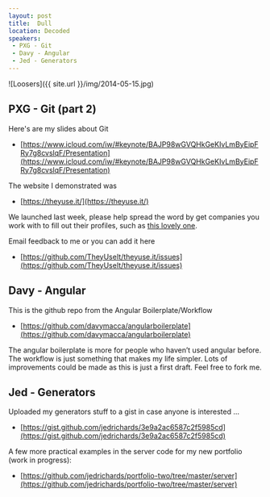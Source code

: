 ```yaml
---
layout: post
title:  Dull
location: Decoded
speakers:
 - PXG - Git
 - Davy - Angular
 - Jed - Generators
---
```


![Loosers]({{ site.url }}/img/2014-05-15.jpg)

## PXG - Git (part 2)

Here's are my slides about Git

 - [https://www.icloud.com/iw/#keynote/BAJP98wGVQHkGeKIvLmByEipFRy7g8cvslqF/Presentation](https://www.icloud.com/iw/#keynote/BAJP98wGVQHkGeKIvLmByEipFRy7g8cvslqF/Presentation)

The website I demonstrated was

 - [https://theyuse.it/](https://theyuse.it/)

We launched last week, please help spread the word by get companies you work with to fill out their profiles, such as [this lovely one](https://theyuse.it/companies/decoded.co).

Email feedback to me or you can add it here

 - [https://github.com/TheyUseIt/theyuse.it/issues](https://github.com/TheyUseIt/theyuse.it/issues)


## Davy - Angular

This is the github repo from the Angular Boilerplate/Workflow

 - [https://github.com/davymacca/angularboilerplate](https://github.com/davymacca/angularboilerplate)

The angular boilerplate is more for people who haven’t used angular before. The workflow is just something that makes my life simpler. Lots of improvements could be made as this is just a first draft. Feel free to fork me.


## Jed - Generators

Uploaded my generators stuff to a gist in case anyone is interested ...

 - [https://gist.github.com/jedrichards/3e9a2ac6587c2f5985cd](https://gist.github.com/jedrichards/3e9a2ac6587c2f5985cd)

A few more practical examples in the server code for my new portfolio (work in progress):

 - [https://github.com/jedrichards/portfolio-two/tree/master/server](https://github.com/jedrichards/portfolio-two/tree/master/server)